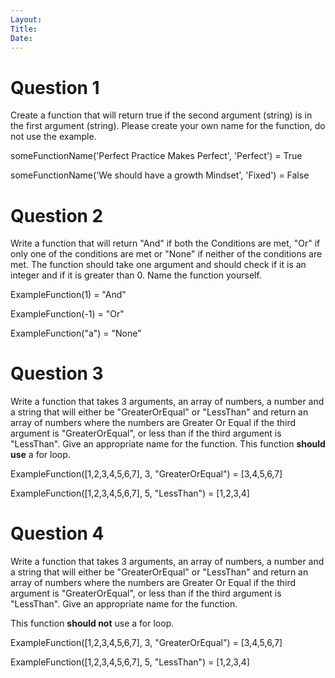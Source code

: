 ```yaml
---
Layout:
Title:
Date:
---
```


# Question 1

Create a function that will return true if the second argument (string) is in the first argument (string). Please create your own name for the function, do not use the example.

someFunctionName('Perfect Practice Makes Perfect', 'Perfect') = True

someFunctionName('We should have a growth Mindset', 'Fixed') = False



# Question 2

Write a function that will return "And" if both the Conditions are met, "Or" if only one of the conditions are met or "None" if neither of the conditions are met. The function should take one argument and should check if it is an integer and if it is greater than 0. Name the function yourself.


ExampleFunction(1) = "And"

ExampleFunction(-1) = "Or"

ExampleFunction("a") = "None"



# Question 3

Write a function that takes 3 arguments, an array of numbers, a number and a string that will either be "GreaterOrEqual" or "LessThan" and return an array of numbers where the numbers are Greater Or Equal if the third argument is "GreaterOrEqual", or less than if the third argument is "LessThan". Give an appropriate name for the function.
This function **should use** a for loop.


ExampleFunction([1,2,3,4,5,6,7], 3, "GreaterOrEqual") = [3,4,5,6,7]

ExampleFunction([1,2,3,4,5,6,7], 5, "LessThan") = [1,2,3,4]



# Question 4

Write a function that takes 3 arguments, an array of numbers, a number and a string that will either be "GreaterOrEqual" or "LessThan" and return an array of numbers where the numbers are Greater Or Equal if the third argument is "GreaterOrEqual", or less than if the third argument is "LessThan". Give an appropriate name for the function.

This function **should not** use a for loop.


ExampleFunction([1,2,3,4,5,6,7], 3, "GreaterOrEqual") = [3,4,5,6,7]

ExampleFunction([1,2,3,4,5,6,7], 5, "LessThan") = [1,2,3,4]

